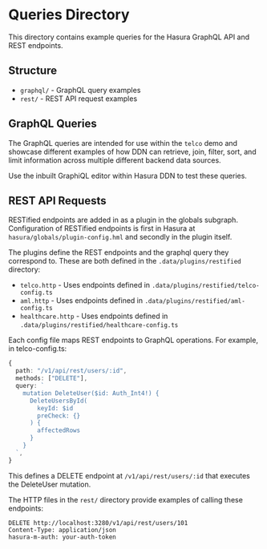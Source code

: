 # Queries Directory

This directory contains example queries for the Hasura GraphQL API and REST endpoints.

## Structure

- `graphql/` - GraphQL query examples
- `rest/` - REST API request examples

## GraphQL Queries

The GraphQL queries are intended for use within the `telco` demo and showcase different examples of how DDN can retrieve, join, filter, sort, and limit information across multiple different backend data sources.

Use the inbuilt GraphiQL editor within Hasura DDN to test these queries.

## REST API Requests

RESTified endpoints are added in as a plugin in the globals subgraph. Configuration of RESTified endpoints is first in Hasura at `hasura/globals/plugin-config.hml` and secondly in the plugin itself.

The plugins define the REST endpoints and the graphql query they correspond to. These are both defined in the `.data/plugins/restified` directory:

- `telco.http` - Uses endpoints defined in `.data/plugins/restified/telco-config.ts`
- `aml.http` - Uses endpoints defined in `.data/plugins/restified/aml-config.ts`
- `healthcare.http` - Uses endpoints defined in `.data/plugins/restified/healthcare-config.ts`

Each config file maps REST endpoints to GraphQL operations. For example, in telco-config.ts:

```typescript
{
  path: "/v1/api/rest/users/:id",
  methods: ["DELETE"],
  query: `
    mutation DeleteUser($id: Auth_Int4!) {
      DeleteUsersById(
        keyId: $id
        preCheck: {}
      ) {
        affectedRows
      }
    }
  `,
}
```

This defines a DELETE endpoint at `/v1/api/rest/users/:id` that executes the DeleteUser mutation.

The HTTP files in the `rest/` directory provide examples of calling these endpoints:

```
DELETE http://localhost:3280/v1/api/rest/users/101
Content-Type: application/json
hasura-m-auth: your-auth-token